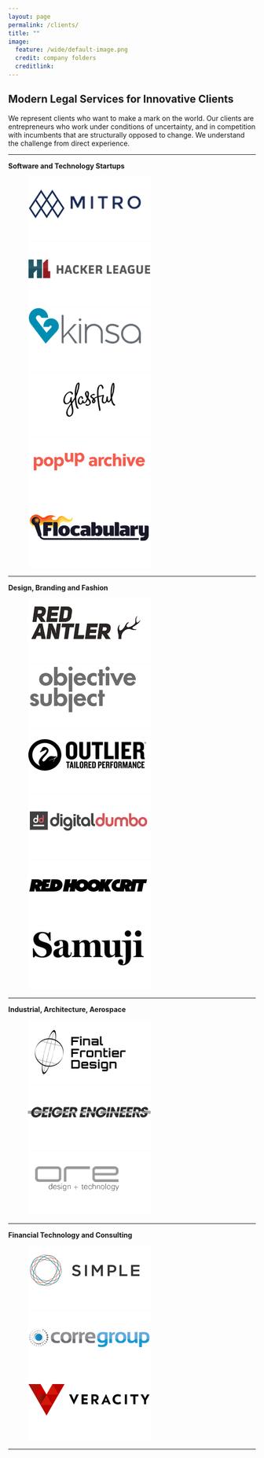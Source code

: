 ```yaml
---
layout: page
permalink: /clients/
title: ""
image:
  feature: /wide/default-image.png
  credit: company folders
  creditlink: 
---
```



## Modern Legal Services for Innovative Clients

We represent clients who want to make a mark on the world. Our clients are entrepreneurs who work under conditions of uncertainty, and in competition with incumbents that are structurally opposed to change. We understand the challenge from direct experience.

- - - 

**Software and Technology Startups**

<figure class="third">
    <a href='http://mitro.co'><img src="/images/clients/mitro-logo.png"></a>
	<a href='http://www.hackerleague.com/'><img src="/images/clients/hacker-league-logo.png"></a>
	<a href='http://www.kinsahealth.com/'><img src="/images/clients/kinsa-logo.png"></a>
    <a href='http://www.glassful.com/'><img src="/images/clients/glassful-logo.png"></a>
    <a href='http://www.popuparchive.com/'><img src="/images/clients/popup-logo.png"></a>
    <a href='http://www.flocabulary.com/'><img src="/images/clients/flocabulary-logo.png"></a>
</figure>

- - - 

**Design, Branding and Fashion**

<figure class="third">
	<a href='http://redantler.com'><img src="/images/clients/red-antler-logo.png"></a>
	<a href='http://objectivesubject.com'><img src="/images/clients/objective-subject-logo.png"></a>
	<a href='http://outlier.cc'><img src="/images/clients/outlier-logo.png"></a>
    <a href='http://www.digitaldumbo.com/'><img src="/images/clients/digital-dumbo-logo.png"></a>
	<a href='http://www.redhookcrit.com/'><img src="/images/clients/redhook-crit-logo.png"></a>
	<a href='http://www.samuji.com/'><img src="/images/clients/samuji-logo.png"></a>
</figure>


- - - 


**Industrial, Architecture, Aerospace**

<figure class="third">
	<a href='http://www.finalfrontierdesign.com/'><img src="/images/clients/final-frontier-logo.png"></a>
	<a href='http://www.geigerengineers.com/'><img src="/images/clients/geiger-logo.png"></a>
    <a href='http://www.oredesign.org/'><img src="/images/clients/oredesign-logo.png"></a>
</figure>

- - - 


**Financial Technology and Consulting**

<figure class="third">
	<a href='http://www.simple.com'><img src="/images/clients/simple-logo.png"></a>
	<a href='http://www.corregroup.com/'><img src="/images/clients/corre-group-logo.png"></a>
	<a href='http://www.veracityworldwide.com/'><img src="/images/clients/veracity-logo.png"></a>
</figure>

- - - 



<!---

<figure class="third">
	<a href='http://www.truland.com/'><img src="/images/clients/truland-logo.png"></a>
	<a href='http://www.solidoodle.com/'><img src="/images/clients/solidoodle-logo.png"></a>

</figure>

-->
